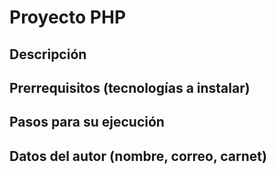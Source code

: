 # Proyecto PHP
## Descripción 
## Prerrequisitos (tecnologías a instalar)
## Pasos para su ejecución
## Datos del autor (nombre, correo, carnet)
